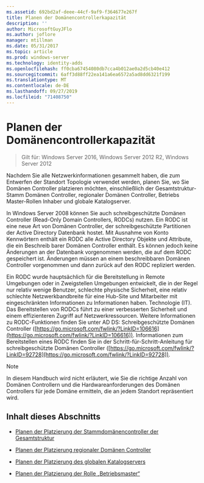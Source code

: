 ```yaml
---
ms.assetid: 692bd2af-deee-44cf-9af9-f364677e267f
title: Planen der Domänencontrollerkapazität
description: ''
author: MicrosoftGuyJFlo
ms.author: joflore
manager: mtillman
ms.date: 05/31/2017
ms.topic: article
ms.prod: windows-server
ms.technology: identity-adds
ms.openlocfilehash: ff0cba67454080db7cca4b012ae0a2d5cb40e412
ms.sourcegitcommit: 6aff3d88ff22ea141a6ea6572a5ad8dd6321f199
ms.translationtype: MT
ms.contentlocale: de-DE
ms.lasthandoff: 09/27/2019
ms.locfileid: "71408750"
---
```

# <a name="planning-domain-controller-placement"></a>Planen der Domänencontrollerkapazität

>Gilt für: Windows Server 2016, Windows Server 2012 R2, Windows Server 2012

Nachdem Sie alle Netzwerkinformationen gesammelt haben, die zum Entwerfen der Standort Topologie verwendet werden, planen Sie, wo Sie Domänen Controller platzieren möchten, einschließlich der Gesamtstruktur-Stamm Domänen Controller, regionaler Domänen Controller, Betriebs Master-Rollen Inhaber und globale Katalogserver.  
  
In Windows Server 2008 können Sie auch schreibgeschützte Domänen Controller (Read-Only Domain Controllers, RODCs) nutzen. Ein RODC ist eine neue Art von Domänen Controller, der schreibgeschützte Partitionen der Active Directory Datenbank hostet. Mit Ausnahme von Konto Kennwörtern enthält ein RODC alle Active Directory Objekte und Attribute, die ein Beschreib barer Domänen Controller enthält. Es können jedoch keine Änderungen an der Datenbank vorgenommen werden, die auf dem RODC gespeichert ist. Änderungen müssen an einem beschreibbaren Domänen Controller vorgenommen und dann zurück auf den RODC repliziert werden.  
  
Ein RODC wurde hauptsächlich für die Bereitstellung in Remote Umgebungen oder in Zweigstellen Umgebungen entwickelt, die in der Regel nur relativ wenige Benutzer, schlechte physische Sicherheit, eine relativ schlechte Netzwerkbandbreite für eine Hub-Site und Mitarbeiter mit eingeschränkten Informationen zu Informationen haben. Technologie (IT). Das Bereitstellen von RODCs führt zu einer verbesserten Sicherheit und einem effizienteren Zugriff auf Netzwerkressourcen. Weitere Informationen zu RODC-Funktionen finden Sie unter AD DS: Schreibgeschützte Domänen Controller ([https://go.microsoft.com/fwlink/?LinkID=106616](https://go.microsoft.com/fwlink/?LinkID=106616)). Informationen zum Bereitstellen eines RODC finden Sie in der Schritt-für-Schritt-Anleitung für schreibgeschützte Domänen Controller ([https://go.microsoft.com/fwlink/?LinkID=92728](https://go.microsoft.com/fwlink/?LinkID=92728)).  
  
> [!NOTE]  
> In diesem Handbuch wird nicht erläutert, wie Sie die richtige Anzahl von Domänen Controllern und die Hardwareanforderungen des Domänen Controllers für jede Domäne ermitteln, die an jedem Standort repräsentiert wird.  
  
## <a name="in-this-section"></a>Inhalt dieses Abschnitts  
  
-   [Planen der Platzierung der Stammdomänencontroller der Gesamtstruktur](../../ad-ds/plan/Planning-Forest-Root-Domain-Controller-Placement.md)  
  
-   [Planen der Platzierung regionaler Domänen Controller](../../ad-ds/plan/Planning-Regional-Domain-Controller-Placement.md)  
  
-   [Planen der Platzierung des globalen Katalogservers](../../ad-ds/plan/Planning-Global-Catalog-Server-Placement.md)  
  
-   [Planen der Platzierung der Rolle „Betriebsmaster“](../../ad-ds/plan/Planning-Operations-Master-Role-Placement.md)  
  


